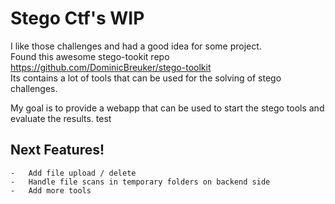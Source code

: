 # Stego Ctf's WIP
I like those challenges and had a good idea for some project.  
Found this awesome stego-tookit repo https://github.com/DominicBreuker/stego-toolkit  
Its contains a lot of tools that can be used for the solving of stego challenges.

My goal is to provide a webapp that can be used to start the stego tools and evaluate the results.
test
## Next Features!

    -   Add file upload / delete
    -   Handle file scans in temporary folders on backend side
    -   Add more tools